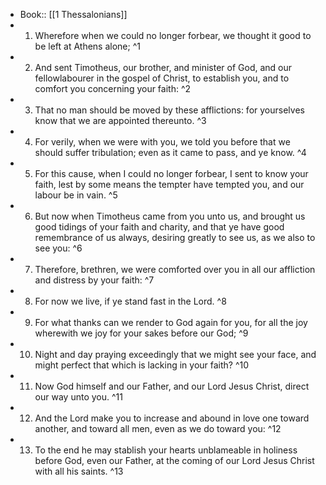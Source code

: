 - Book:: [[1 Thessalonians]]
- 1. Wherefore when we could no longer forbear, we thought it good to be left at Athens alone; ^1
- 2. And sent Timotheus, our brother, and minister of God, and our fellowlabourer in the gospel of Christ, to establish you, and to comfort you concerning your faith: ^2
- 3. That no man should be moved by these afflictions: for yourselves know that we are appointed thereunto. ^3
- 4. For verily, when we were with you, we told you before that we should suffer tribulation; even as it came to pass, and ye know. ^4
- 5. For this cause, when I could no longer forbear, I sent to know your faith, lest by some means the tempter have tempted you, and our labour be in vain. ^5
- 6. But now when Timotheus came from you unto us, and brought us good tidings of your faith and charity, and that ye have good remembrance of us always, desiring greatly to see us, as we also to see you: ^6
- 7. Therefore, brethren, we were comforted over you in all our affliction and distress by your faith: ^7
- 8. For now we live, if ye stand fast in the Lord. ^8
- 9. For what thanks can we render to God again for you, for all the joy wherewith we joy for your sakes before our God; ^9
- 10. Night and day praying exceedingly that we might see your face, and might perfect that which is lacking in your faith? ^10
- 11. Now God himself and our Father, and our Lord Jesus Christ, direct our way unto you. ^11
- 12. And the Lord make you to increase and abound in love one toward another, and toward all men, even as we do toward you: ^12
- 13. To the end he may stablish your hearts unblameable in holiness before God, even our Father, at the coming of our Lord Jesus Christ with all his saints. ^13
